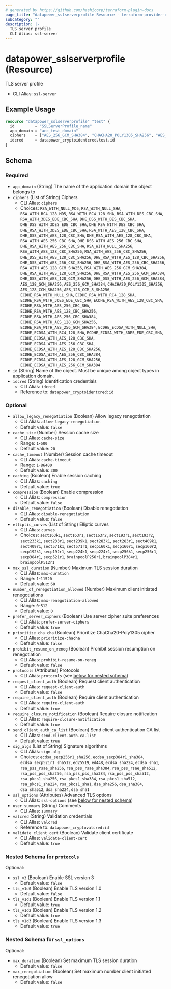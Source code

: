 ```yaml
---
# generated by https://github.com/hashicorp/terraform-plugin-docs
page_title: "datapower_sslserverprofile Resource - terraform-provider-datapower"
subcategory: ""
description: |-
  TLS server profile
  CLI Alias: ssl-server
---
```


# datapower_sslserverprofile (Resource)

TLS server profile
  - CLI Alias: `ssl-server`

## Example Usage

```terraform
resource "datapower_sslserverprofile" "test" {
  id         = "SSLServerProfile_name"
  app_domain = "acc_test_domain"
  ciphers    = ["AES_256_GCM_SHA384", "CHACHA20_POLY1305_SHA256", "AES_128_GCM_SHA256", "ECDHE_ECDSA_WITH_AES_256_GCM_SHA384", "ECDHE_ECDSA_WITH_AES_256_CBC_SHA384", "ECDHE_ECDSA_WITH_AES_128_GCM_SHA256", "ECDHE_ECDSA_WITH_AES_128_CBC_SHA256", "ECDHE_ECDSA_WITH_AES_256_CBC_SHA", "ECDHE_ECDSA_WITH_AES_128_CBC_SHA", "ECDHE_RSA_WITH_AES_256_GCM_SHA384", "ECDHE_RSA_WITH_AES_256_CBC_SHA384", "ECDHE_RSA_WITH_AES_128_GCM_SHA256", "ECDHE_RSA_WITH_AES_128_CBC_SHA256", "ECDHE_RSA_WITH_AES_256_CBC_SHA", "ECDHE_RSA_WITH_AES_128_CBC_SHA", "DHE_RSA_WITH_AES_256_GCM_SHA384", "DHE_RSA_WITH_AES_256_CBC_SHA256", "DHE_RSA_WITH_AES_128_GCM_SHA256", "DHE_RSA_WITH_AES_128_CBC_SHA256", "DHE_RSA_WITH_AES_256_CBC_SHA", "DHE_RSA_WITH_AES_128_CBC_SHA", ]
  idcred     = datapower_cryptoidentcred.test.id
}
```

<!-- schema generated by tfplugindocs -->
## Schema

### Required

- `app_domain` (String) The name of the application domain the object belongs to
- `ciphers` (List of String) Ciphers
  - CLI Alias: `ciphers`
  - Choices: `RSA_WITH_NULL_MD5`, `RSA_WITH_NULL_SHA`, `RSA_WITH_RC4_128_MD5`, `RSA_WITH_RC4_128_SHA`, `RSA_WITH_DES_CBC_SHA`, `RSA_WITH_3DES_EDE_CBC_SHA`, `DHE_DSS_WITH_DES_CBC_SHA`, `DHE_DSS_WITH_3DES_EDE_CBC_SHA`, `DHE_RSA_WITH_DES_CBC_SHA`, `DHE_RSA_WITH_3DES_EDE_CBC_SHA`, `RSA_WITH_AES_128_CBC_SHA`, `DHE_DSS_WITH_AES_128_CBC_SHA`, `DHE_RSA_WITH_AES_128_CBC_SHA`, `RSA_WITH_AES_256_CBC_SHA`, `DHE_DSS_WITH_AES_256_CBC_SHA`, `DHE_RSA_WITH_AES_256_CBC_SHA`, `RSA_WITH_NULL_SHA256`, `RSA_WITH_AES_128_CBC_SHA256`, `RSA_WITH_AES_256_CBC_SHA256`, `DHE_DSS_WITH_AES_128_CBC_SHA256`, `DHE_RSA_WITH_AES_128_CBC_SHA256`, `DHE_DSS_WITH_AES_256_CBC_SHA256`, `DHE_RSA_WITH_AES_256_CBC_SHA256`, `RSA_WITH_AES_128_GCM_SHA256`, `RSA_WITH_AES_256_GCM_SHA384`, `DHE_RSA_WITH_AES_128_GCM_SHA256`, `DHE_RSA_WITH_AES_256_GCM_SHA384`, `DHE_DSS_WITH_AES_128_GCM_SHA256`, `DHE_DSS_WITH_AES_256_GCM_SHA384`, `AES_128_GCM_SHA256`, `AES_256_GCM_SHA384`, `CHACHA20_POLY1305_SHA256`, `AES_128_CCM_SHA256`, `AES_128_CCM_8_SHA256`, `ECDHE_RSA_WITH_NULL_SHA`, `ECDHE_RSA_WITH_RC4_128_SHA`, `ECDHE_RSA_WITH_3DES_EDE_CBC_SHA`, `ECDHE_RSA_WITH_AES_128_CBC_SHA`, `ECDHE_RSA_WITH_AES_256_CBC_SHA`, `ECDHE_RSA_WITH_AES_128_CBC_SHA256`, `ECDHE_RSA_WITH_AES_256_CBC_SHA384`, `ECDHE_RSA_WITH_AES_128_GCM_SHA256`, `ECDHE_RSA_WITH_AES_256_GCM_SHA384`, `ECDHE_ECDSA_WITH_NULL_SHA`, `ECDHE_ECDSA_WITH_RC4_128_SHA`, `ECDHE_ECDSA_WITH_3DES_EDE_CBC_SHA`, `ECDHE_ECDSA_WITH_AES_128_CBC_SHA`, `ECDHE_ECDSA_WITH_AES_256_CBC_SHA`, `ECDHE_ECDSA_WITH_AES_128_CBC_SHA256`, `ECDHE_ECDSA_WITH_AES_256_CBC_SHA384`, `ECDHE_ECDSA_WITH_AES_128_GCM_SHA256`, `ECDHE_ECDSA_WITH_AES_256_GCM_SHA384`
- `id` (String) Name of the object. Must be unique among object types in application domain.
- `idcred` (String) Identification credentials
  - CLI Alias: `idcred`
  - Reference to: `datapower_cryptoidentcred:id`

### Optional

- `allow_legacy_renegotiation` (Boolean) Allow legacy renegotiation
  - CLI Alias: `allow-legacy-renegotiation`
  - Default value: `false`
- `cache_size` (Number) Session cache size
  - CLI Alias: `cache-size`
  - Range: `1`-`500`
  - Default value: `20`
- `cache_timeout` (Number) Session cache timeout
  - CLI Alias: `cache-timeout`
  - Range: `1`-`86400`
  - Default value: `300`
- `caching` (Boolean) Enable session caching
  - CLI Alias: `caching`
  - Default value: `true`
- `compression` (Boolean) Enable compression
  - CLI Alias: `compression`
  - Default value: `false`
- `disable_renegotiation` (Boolean) Disable renegotiation
  - CLI Alias: `disable-renegotiation`
  - Default value: `false`
- `elliptic_curves` (List of String) Elliptic curves
  - CLI Alias: `curves`
  - Choices: `sect163k1`, `sect163r1`, `sect163r2`, `sect193r1`, `sect193r2`, `sect233k1`, `sect233r1`, `sect239k1`, `sect283k1`, `sect283r1`, `sect409k1`, `sect409r1`, `sect571k1`, `sect571r1`, `secp160k1`, `secp160r1`, `secp160r2`, `secp192k1`, `secp192r1`, `secp224k1`, `secp224r1`, `secp256k1`, `secp256r1`, `secp384r1`, `secp521r1`, `brainpoolP256r1`, `brainpoolP384r1`, `brainpoolP512r1`
- `max_ssl_duration` (Number) Maximum TLS session duration
  - CLI Alias: `max-duration`
  - Range: `1`-`11520`
  - Default value: `60`
- `number_of_renegotiation_allowed` (Number) Maximum client initiated renegotiations
  - CLI Alias: `max-renegotiation-allowed`
  - Range: `0`-`512`
  - Default value: `0`
- `prefer_server_ciphers` (Boolean) Use server cipher suite preferences
  - CLI Alias: `prefer-server-ciphers`
  - Default value: `true`
- `prioritize_cha_cha` (Boolean) Prioritize ChaCha20-Poly1305 cipher
  - CLI Alias: `prioritize-chacha`
  - Default value: `false`
- `prohibit_resume_on_reneg` (Boolean) Prohibit session resumption on renegotiation
  - CLI Alias: `prohibit-resume-on-reneg`
  - Default value: `false`
- `protocols` (Attributes) Protocols
  - CLI Alias: `protocols` (see [below for nested schema](#nestedatt--protocols))
- `request_client_auth` (Boolean) Request client authentication
  - CLI Alias: `request-client-auth`
  - Default value: `false`
- `require_client_auth` (Boolean) Require client authentication
  - CLI Alias: `require-client-auth`
  - Default value: `true`
- `require_closure_notification` (Boolean) Require closure notification
  - CLI Alias: `require-closure-notification`
  - Default value: `true`
- `send_client_auth_ca_list` (Boolean) Send client authentication CA list
  - CLI Alias: `send-client-auth-ca-list`
  - Default value: `true`
- `sig_algs` (List of String) Signature algorithms
  - CLI Alias: `sign-alg`
  - Choices: `ecdsa_secp256r1_sha256`, `ecdsa_secp384r1_sha384`, `ecdsa_secp521r1_sha512`, `ed25519`, `ed448`, `ecdsa_sha224`, `ecdsa_sha1`, `rsa_pss_rsae_sha256`, `rsa_pss_rsae_sha384`, `rsa_pss_rsae_sha512`, `rsa_pss_pss_sha256`, `rsa_pss_pss_sha384`, `rsa_pss_pss_sha512`, `rsa_pkcs1_sha256`, `rsa_pkcs1_sha384`, `rsa_pkcs1_sha512`, `rsa_pkcs1_sha224`, `rsa_pkcs1_sha1`, `dsa_sha256`, `dsa_sha384`, `dsa_sha512`, `dsa_sha224`, `dsa_sha1`
- `ssl_options` (Attributes) Advanced TLS options
  - CLI Alias: `ssl-options` (see [below for nested schema](#nestedatt--ssl_options))
- `user_summary` (String) Comments
  - CLI Alias: `summary`
- `valcred` (String) Validation credentials
  - CLI Alias: `valcred`
  - Reference to: `datapower_cryptovalcred:id`
- `validate_client_cert` (Boolean) Validate client certificate
  - CLI Alias: `validate-client-cert`
  - Default value: `true`

<a id="nestedatt--protocols"></a>
### Nested Schema for `protocols`

Optional:

- `ssl_v3` (Boolean) Enable SSL version 3
  - Default value: `false`
- `tls_v1d0` (Boolean) Enable TLS version 1.0
  - Default value: `false`
- `tls_v1d1` (Boolean) Enable TLS version 1.1
  - Default value: `true`
- `tls_v1d2` (Boolean) Enable TLS version 1.2
  - Default value: `true`
- `tls_v1d3` (Boolean) Enable TLS version 1.3
  - Default value: `true`


<a id="nestedatt--ssl_options"></a>
### Nested Schema for `ssl_options`

Optional:

- `max_duration` (Boolean) Set maximum TLS session duration
  - Default value: `false`
- `max_renegotiation` (Boolean) Set maximum number client initiated renegotiation allow
  - Default value: `false`
